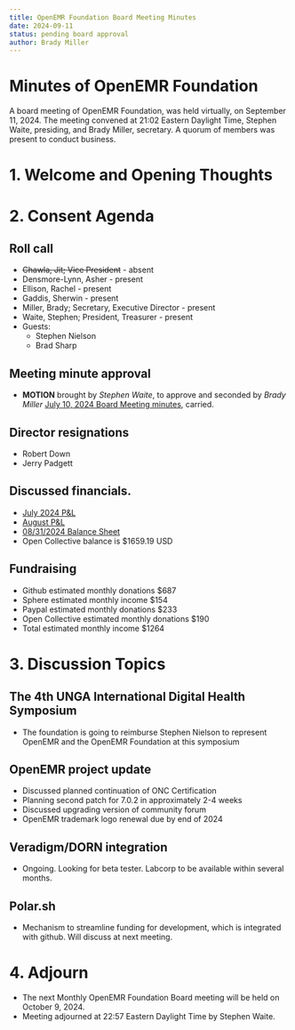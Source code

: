 ```yaml
---
title: OpenEMR Foundation Board Meeting Minutes
date: 2024-09-11
status: pending board approval
author: Brady Miller
---
```


# Minutes of OpenEMR Foundation

A board meeting of OpenEMR Foundation, was held virtually, on September 11, 2024. The meeting convened at 21:02 Eastern Daylight Time, Stephen Waite, presiding, and Brady Miller, secretary. A quorum of members was present to conduct business.

# 1. Welcome and Opening Thoughts

# 2. Consent Agenda
## Roll call
  - ~~Chawla, Jit; Vice President~~ - absent
  - Densmore-Lynn, Asher - present
  - Ellison, Rachel - present
  - Gaddis, Sherwin - present
  - Miller, Brady; Secretary, Executive Director - present
  - Waite, Stephen; President, Treasurer - present
  - Guests:
    - Stephen Nielson
    - Brad Sharp

## Meeting minute approval
  - **MOTION** brought by _Stephen Waite_, to approve and seconded by _Brady Miller_ [July 10, 2024 Board Meeting minutes](https://github.com/openemr/foundation-minutes/blob/master/2024-07-10-Board.md), carried.

## Director resignations
  - Robert Down
  - Jerry Padgett

## Discussed financials.
  - [July 2024 P&L](https://community.open-emr.org/uploads/short-url/8VconMYLv0v2AxnfMCfaCg5VGTM.pdf)
  - [August P&L](https://community.open-emr.org/uploads/short-url/9StaK0ONjbivn12U4wa0XqEH3iz.pdf)
  - [08/31/2024 Balance Sheet](https://community.open-emr.org/uploads/short-url/yrLl6nPxs53PICdEyJcskUQFC39.pdf)
  - Open Collective balance is $1659.19 USD

## Fundraising
  - Github estimated monthly donations $687
  - Sphere estimated monthly income $154
  - Paypal estimated monthly donations $233
  - Open Collective estimated monthly donations $190
  - Total estimated monthly income $1264

# 3. Discussion Topics

## The 4th UNGA International Digital Health Symposium
  - The foundation is going to reimburse Stephen Nielson to represent OpenEMR and the OpenEMR Foundation at this symposium

## OpenEMR project update
  - Discussed planned continuation of ONC Certification
  - Planning second patch for 7.0.2 in approximately 2-4 weeks
  - Discussed upgrading version of community forum
  - OpenEMR trademark logo renewal due by end of 2024

## Veradigm/DORN integration
  - Ongoing. Looking for beta tester. Labcorp to be available within several months.

## Polar.sh
  - Mechanism to streamline funding for development, which is integrated with github. Will discuss at next meeting.

# 4. Adjourn
  - The next Monthly OpenEMR Foundation Board meeting will be held on October 9, 2024.
  - Meeting adjourned at 22:57 Eastern Daylight Time by Stephen Waite.
